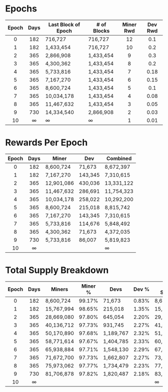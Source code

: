 # Epochs

| Epoch |	Days | Last Block of Epoch | # of Blocks | Miner Rwd | Dev Rwd |
|:---:|:----:|-------------------|-----------------|:---------:|:-------:|
| 0	  | 182	 | 716,727           | 716,727	       | 12	       | 0.1     |
| 1	  | 182	 | 1,433,454	     | 716,727         | 10	       | 0.2     |
| 2	  | 365	 | 2,866,908	     | 1,433,454	   | 9	       | 0.3     |
| 3	  | 365	 | 4,300,362	     | 1,433,454	   | 8	       | 0.2     |
| 4	  | 365	 | 5,733,816	     | 1,433,454	   | 7	       | 0.18    |
| 5	  | 365	 | 7,167,270	     | 1,433,454	   | 6	       | 0.15    |
| 6	  | 365	 | 8,600,724	     | 1,433,454	   | 5	       | 0.1     |
| 7	  | 365	 | 10,034,178	     | 1,433,454	   | 4	       | 0.08    |
| 8	  | 365	 | 11,467,632	     | 1,433,454	   | 3	       | 0.05    |
| 9	  | 730	 | 14,334,540	     | 2,866,908	   | 2	       | 0.03    |
| 10  | ∞    | ∞            	 | ∞          	   | 1	       | 0.01    |

# Rewards Per Epoch

| Epoch |	Days | Miner      | Dev     | Combined  |
|:---:|:----:|------------|---------|-----------|
| 0	  | 182	 | 8,600,724  | 71,673  | 8,672,397 | 
| 1   | 182	 | 7,167,270  | 143,345 | 7,310,615 |
| 2   | 365	 | 12,901,086 | 430,036 | 13,331,122|
| 3   | 365	 | 11,467,632 | 286,691 | 11,754,323|
| 4   | 365	 | 10,034,178 | 258,022 | 10,292,200|
| 5   | 365	 | 8,600,724  | 215,018 | 8,815,742 |
| 6   | 365	 | 7,167,270  | 143,345 | 7,310,615 |
| 7   | 365	 | 5,733,816  | 114,676 | 5,848,492 |
| 8   | 365	 | 4,300,362  | 71,673	| 4,372,035 |
| 9   | 730	 | 5,733,816  | 86,007	| 5,819,823 |
| 10  | ∞	 |            | 	    | ∞         |

# Total Supply Breakdown

| Epoch |	Days | Miners      | Miner % | Devs      | Dev % | Total Supply |
|:---:|:----:|-------------|:-------:|-----------|:-----:|--------------|
| 0	  | 182	 | 8,600,724   | 99.17%  | 71,673    | 0.83% | 8,672,397    |
| 1   | 182	 | 15,767,994  | 98.65%  | 215,018	  | 1.35% | 15,983,012   |
| 2	  | 365	 | 28,669,080  | 97.80%  | 645,054	  | 2.20% | 29,314,134   |
| 3	  | 365	 | 40,136,712	| 97.73%  | 931,745	  | 2.27% | 41,068,457   |
| 4	  | 365	 | 50,170,890	| 97.68%  | 1,189,767 | 2.32% | 51,360,657   |
| 5	  | 365	 | 58,771,614	| 97.67%  | 1,404,785 | 2.33% | 60,176,399   |
| 6	  | 365	 | 65,938,884	| 97.71%  | 1,548,130 | 2.29% | 67,487,014   |
| 7	  | 365	 | 71,672,700	| 97.73%  | 1,662,807 | 2.27% | 73,335,507   |
| 8	  | 365	 | 75,973,062	| 97.77%  | 1,734,479 | 2.23% | 77,707,541   |
| 9	  | 730	 | 81,706,878	| 97.82%  | 1,820,487 | 2.18% | 83,527,365   |
| 10  | ∞	 |           	|         |           |       | ∞            |


